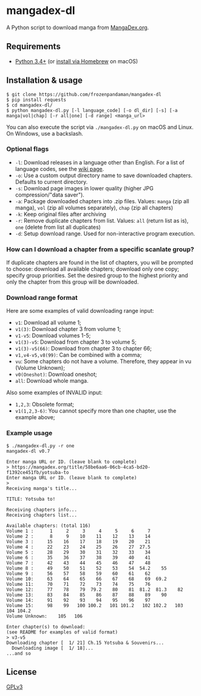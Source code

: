 # mangadex-dl

A Python script to download manga from [MangaDex.org](https://mangadex.org/).

## Requirements
  * [Python 3.4+](https://www.python.org/downloads/) (or [install via Homebrew](https://docs.python-guide.org/starting/install3/osx/) on macOS)

## Installation & usage
```
$ git clone https://github.com/frozenpandaman/mangadex-dl
$ pip install requests
$ cd mangadex-dl/
$ python mangadex-dl.py [-l language_code] [-o dl_dir] [-s] [-a manga|vol|chap] [-r all|one] [-d range] <manga_url>
```

You can also execute the script via `./mangadex-dl.py` on macOS and Linux. On Windows, use a backslash.

### Optional flags

* `-l`: Download releases in a language other than English. For a list of language codes, see the [wiki page](https://github.com/frozenpandaman/mangadex-dl/wiki/language-codes).
* `-o`: Use a custom output directory name to save downloaded chapters. Defaults to current directory.
* `-s`: Download page images in lower quality (higher JPG compression/"data saver").
* `-a`: Package downloaded chapters into .zip files. Values: `manga` (zip all manga), `vol` (zip all volumes separately), `chap` (zip all chapters)
* `-k`: Keep original files after archiving
* `-r`: Remove duplicate chapters from list. Values: `all` (return list as is), `one` (delete from list all duplicates)
* `-d`: Setup download range. Used for non-interactive program execution.

### How can I download a chapter from a specific scanlate group?

If duplicate chapters are found in the list of chapters, you will be prompted to choose: download all available chapters; download only one copy; specify group priorities. Set the desired group to the highest priority and only the chapter from this group will be downloaded.

### Download range format

Here are some examples of valid downloading range input:

* `v1`: Download all volume 1;
* `v1(3)`: Download chapter 3 from volume 1;
* `v1-v5`: Download volumes 1-5;
* `v1(3)-v5`: Download from chapter 3 to volume 5;
* `v1(3)-v5(66)`: Download from chapter 3 to chapter 66;
* `v1,v4-v5,v8(99)`: Can be combined with a comma;
* `vu`: Some chapters do not have a volume. Therefore, they appear in vu (Volume Unknown);
* `v0(Oneshot)`: Download oneshot;
* `all`: Download whole manga.

Also some examples of INVALID input:

* `1,2,3`: Obsolete format;
* `v1(1,2,3-6)`: You cannot specify more than one chapter, use the example above;

### Example usage
```
$ ./mangadex-dl.py -r one
mangadex-dl v0.7

Enter manga URL or ID. (leave blank to complete)
> https://mangadex.org/title/58be6aa6-06cb-4ca5-bd20-f1392ce451fb/yotsuba-to
Enter manga URL or ID. (leave blank to complete)
>
Receiving manga's title...

TITLE: Yotsuba to!

Receiving chapters info...
Receiving chapters list...

Available chapters: (total 116)
Volume 1 :      1     2     3     4     5     6     7
Volume 2 :      8     9    10    11    12    13    14
Volume 3 :     15    16    17    18    19    20    21
Volume 4 :     22    23    24    25    26    27  27.5
Volume 5 :     28    29    30    31    32    33    34
Volume 6 :     35    36    37    38    39    40    41
Volume 7 :     42    43    44    45    46    47    48
Volume 8 :     49    50    51    52    53    54  54.2    55
Volume 9 :     56    57    58    59    60    61    62
Volume 10:     63    64    65    66    67    68    69  69.2
Volume 11:     70    71    72    73    74    75    76
Volume 12:     77    78    79  79.2    80    81  81.2  81.3    82
Volume 13:     83    84    85    86    87    88    89    90
Volume 14:     91    92    93    94    95    96    97
Volume 15:     98    99   100 100.2   101 101.2   102 102.2   103   104 104.2
Volume Unknown:    105   106

Enter chapter(s) to download: 
(see README for examples of valid format)
> v3-v5
Downloading chapter [  1/ 21] Ch.15 Yotsuba & Souvenirs...
  Downloading image [  1/ 18]...
...and so
```

## License

[GPLv3](https://www.gnu.org/licenses/gpl-3.0.html)